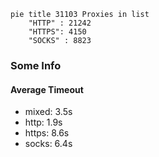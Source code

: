 
```mermaid
pie title 31103 Proxies in list
    "HTTP" : 21242
    "HTTPS": 4150
    "SOCKS" : 8823
```

### Some Info
#### Average Timeout

- mixed: 3.5s
- http: 1.9s
- https: 8.6s
- socks: 6.4s